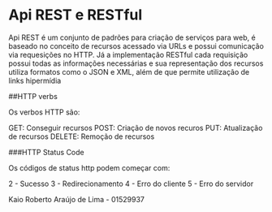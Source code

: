 # Api REST e RESTful

Api REST é um conjunto de padrões para criação de serviços para web, é baseado no conceito de recursos acessado via URLs e possui comunicação via requesições no HTTP.
Já a implementação RESTful cada requisição possui todas as informações necessárias e sua representação dos recursos utiliza formatos como o JSON e XML, além de que permite utilização de links hipermídia

##HTTP verbs

Os verbos HTTP são:

GET: Conseguir recursos
POST: Criação de novos recuros
PUT: Atualização de recursos
DELETE: Remoção de recursos

###HTTP Status Code

Os códigos de status http podem começar com:

2 - Sucesso
3 - Redirecionamento
4 - Erro do cliente
5 - Erro do servidor

Kaio Roberto Araújo de Lima - 01529937
